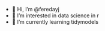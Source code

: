- 👋 Hi, I’m @feredayj
- 👀 I’m interested in data science in r
- 🌱 I’m currently learning tidymodels

<!---
feredayj/feredayj is a ✨ special ✨ repository because its `README.md` (this file) appears on your GitHub profile.
You can click the Preview link to take a look at your changes.
--->
